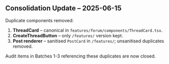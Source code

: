 ## Consolidation Update – 2025-06-15

Duplicate components removed:
1. **ThreadCard** – canonical in `features/forum/components/ThreadCard.tsx`.
2. **CreateThreadButton** – only `/features/` version kept.
3. **Post renderer** – sanitised `PostCard` in `/features/`; unsanitised duplicates removed.

Audit items in Batches 1-3 referencing these duplicates are now closed. 